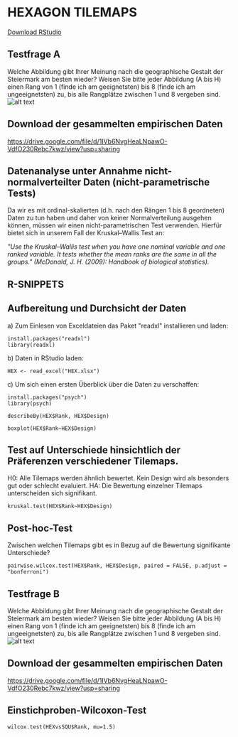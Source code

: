 # HEXAGON TILEMAPS
[Download RStudio](https://rstudio.com/products/rstudio/download/#download)
## Testfrage A
Welche Abbildung gibt Ihrer Meinung nach die geographische Gestalt der Steiermark am besten wieder? Weisen Sie bitte jeder Abbildung (A bis H) einen Rang von 1 (finde ich am geeignetsten) bis 8 (finde ich am ungeeignetsten) zu, bis alle Rangplätze zwischen 1 und 8 vergeben sind.
![alt text](https://lh6.googleusercontent.com/1IFOvqctairloaPbaL1BnakcE6Hl-nSgpWwKunS51KGoPe11AQCBKD8AaLPTiyDbuJS1XE8gTsTI6MRBJYhHSJcFy31BpUhAKvaFEaxOaxpArmAlJC-fCuwyIxUMeg=w1823)

## Download der gesammelten empirischen Daten
https://drive.google.com/file/d/1IVb6NvgHeaLNpawO-VdfO230Rebc7kwz/view?usp=sharing

## Datenanalyse unter Annahme nicht-normalverteilter Daten (nicht-parametrische Tests)
Da wir es mit ordinal-skalierten (d.h. nach den Rängen 1 bis 8 geordneten) Daten zu tun haben und daher von keiner Normalverteilung ausgehen können, müssen wir einen nicht-parametrischen Test verwenden. Hierfür bietet sich in unserem Fall der Kruskal–Wallis Test an:
 
*"Use the Kruskal–Wallis test when you have one nominal variable and one ranked variable. It tests whether the mean ranks are the same in all the groups." (McDonald, J. H. (2009): Handbook of biological statistics).*
## R-SNIPPETS 
## Aufbereitung und Durchsicht der Daten
a) Zum Einlesen von Exceldateien das Paket "readxl" installieren und laden: 
```
install.packages("readxl")
library(readxl)
```
b) Daten in RStudio laden:
```
HEX <- read_excel("HEX.xlsx")
```
c) Um sich einen ersten Überblick über die Daten zu verschaffen:
```
install.packages("psych")
library(psych)

describeBy(HEX$Rank, HEX$Design)

boxplot(HEX$Rank~HEX$Design)
```
## Test auf Unterschiede hinsichtlich der Präferenzen verschiedener Tilemaps. 
H0: Alle Tilemaps werden ähnlich bewertet. Kein Design wird als besonders gut oder schlecht evaluiert.
HA: Die Bewertung einzelner Tilemaps unterscheiden sich signifikant.
```
kruskal.test(HEX$Rank~HEX$Design)
```
## Post-hoc-Test 
Zwischen welchen Tilemaps gibt es in Bezug auf die Bewertung signifikante Unterschiede?
```
pairwise.wilcox.test(HEX$Rank, HEX$Design, paired = FALSE, p.adjust = "bonferroni")
```
## Testfrage B
Welche Abbildung gibt Ihrer Meinung nach die geographische Gestalt der Steiermark am besten wieder? Weisen Sie bitte jeder Abbildung (A bis H) einen Rang von 1 (finde ich am geeignetsten) bis 8 (finde ich am ungeeignetsten) zu, bis alle Rangplätze zwischen 1 und 8 vergeben sind.
![alt text](https://lh4.googleusercontent.com/uMi2zloyyGRcsZSEsRvLDt2DjTIQMyDPNRPkErA2XrNFpCtfDiYgcFGke7g-UJsjNDHO7TebB4JDkmozcZzvWNdyaS0Ahy5F7RoVsG6PNY5bsUt1n-h8QVZqFaUjiQ=w1117)

## Download der gesammelten empirischen Daten
https://drive.google.com/file/d/1IVb6NvgHeaLNpawO-VdfO230Rebc7kwz/view?usp=sharing

## Einstichproben-Wilcoxon-Test
```
wilcox.test(HEXvsSQU$Rank, mu=1.5)
```
